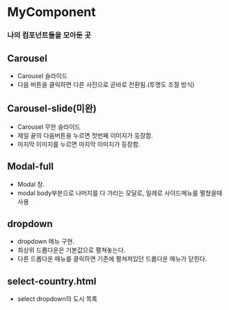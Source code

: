 # MyComponent

### 나의 컴포넌트들을  모아둔 곳

## Carousel
- Carousel 슬라이드
- 다음 버튼을 클릭하면 다른 사진으로 곧바로 전환됨.(투명도 조절 방식)

## Carousel-slide(미완)
- Carousel 무한 슬라이드
- 제일 끝의 다음버튼을 누르면 첫번째 이미지가 등장함.
- 마지막 이미지를 누르면 마지막 이미지가 등장함.

## Modal-full
- Modal 창.
- modal body부분으로 나머지를 다 가리는 모달로, 일례로 사이드메뉴를 펼쳤을때 사용

## dropdown
- dropdown 메뉴 구현.
- 최상위 드롭다운은 기본값으로 펼쳐놓는다.
- 다른 드롭다운 메뉴를 클릭하면 기존에 펼쳐져있던 드롭다운 메뉴가 닫힌다.

## select-country.html
- select dropdown의 도시 목록